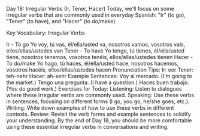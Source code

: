 Day 18: Irregular Verbs (Ir, Tener, Hacer)
Today, we'll focus on some irregular verbs that are commonly used in everyday Spanish: "Ir" (to go), "Tener" (to have), and "Hacer" (to do/make).

Key Vocabulary:
Irregular Verbs

Ir - To go
Yo voy, tú vas, él/ella/usted va, nosotros vamos, vosotros vais, ellos/ellas/ustedes van
Tener - To have
Yo tengo, tú tienes, él/ella/usted tiene, nosotros tenemos, vosotros tenéis, ellos/ellas/ustedes tienen
Hacer - To do/make
Yo hago, tú haces, él/ella/usted hace, nosotros hacemos, vosotros hacéis, ellos/ellas/ustedes hacen
Pronunciation Tips:
Ir: eer
Tener: teh-nehr
Hacer: ah-sehr
Example Sentences:
Voy al mercado. (I'm going to the market.)
Tengo una pregunta. (I have a question.)
Haces buen trabajo. (You do good work.)
Exercises for Today:
Listening: Listen to dialogues where these irregular verbs are commonly used.
Speaking: Use these verbs in sentences, focusing on different forms (I go, you go, he/she goes, etc.).
Writing: Write down examples of how to use these verbs in different contexts.
Review: Revisit the verb forms and example sentences to solidify your understanding.
By the end of Day 18, you should be more comfortable using these essential irregular verbs in conversations and writing.